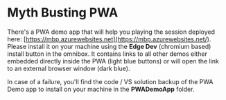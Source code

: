 # Myth Busting PWA

There's a PWA demo app that will help you playing the session deployed here: [https://mbp.azurewebsites.net](https://mbp.azurewebsites.net/). Please install it on your machine using the **Edge Dev** (chromium based) install button in the omnibox. It contains links to all other demos either embedded directly inside the PWA (light blue buttons) or will open the link to an external browser window (dark blue). 

In case of a failure, you'll find the code / VS solution backup of the PWA Demo app to install on your machine in the **PWADemoApp** folder.